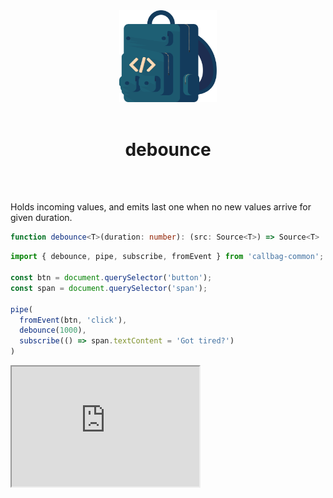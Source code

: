 <div align="center">
  <img src="/callbag.svg" width="156"/>
  <br><br>
  <h1>debounce</h1>
  <br><br>
</div>

Holds incoming values, and emits last one when no new values arrive for given duration.

```ts
function debounce<T>(duration: number): (src: Source<T>) => Source<T>
```
```ts
import { debounce, pipe, subscribe, fromEvent } from 'callbag-common';

const btn = document.querySelector('button');
const span = document.querySelector('span');

pipe(
  fromEvent(btn, 'click'),
  debounce(1000),
  subscribe(() => span.textContent = 'Got tired?')
)
```
<iframe src="https://callbag-debounce.stackblitz.io" height="192"/>

> :Buttons
> > :Button label=► Try It!, url=https://stackblitz.com/edit/callbag-debounce

<br>

---

<br>

👉 `debounce()` is particularly useful for when you want to turn live user input
into requests, but don't want to overwhelm the API as well:

```ts
import {
  fromPromise, fromEvent, flatten, subscribe, pipe, map, debounce,
} from 'callbag-common';

const input = document.querySelector('input');
const span = document.querySelector('span');

const getRepo = async (repo) => {
  try {
    const res = await fetch('https://api.github.com/repos/' + repo);
    return await res.json();
  } catch {}
}

pipe(
  fromEvent(input, 'input'),
  debounce(500),
  map(() => fromPromise(getRepo(input.value))),
  flatten,
  map(repo => repo?.stargazers_count || '??'),
  subscribe(count => span.textContent = count)
);
```
> :Buttons
> > :Button label=► Try It!, url=https://stackblitz.com/edit/callbag-github-stars-live-recipe

<br>

- [Source](https://github.com/atomrc/callbag-debounce)

<br>

---

> :ToCPrevNext